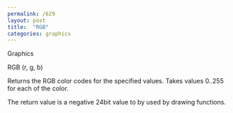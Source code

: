 ```yaml
---
permalink: /629
layout: post
title:  "RGB"
categories: graphics
---
```

Graphics

RGB (r, g, b)

Returns the RGB color codes for the specified values. Takes values 0..255 for each of the color.


The return value is a negative 24bit value to by used by drawing functions.


